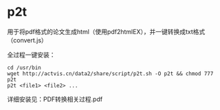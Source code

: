 # p2t

用于将pdf格式的论文生成html（使用pdf2htmlEX），并一键转换成txt格式（convert.js）

全过程一键安装：
```
cd /usr/bin
wget http://actvis.cn/data2/share/script/p2t.sh -O p2t && chmod 777 p2t
p2t <file1> <file2> ...
```

详细安装见：PDF转换相关过程.pdf